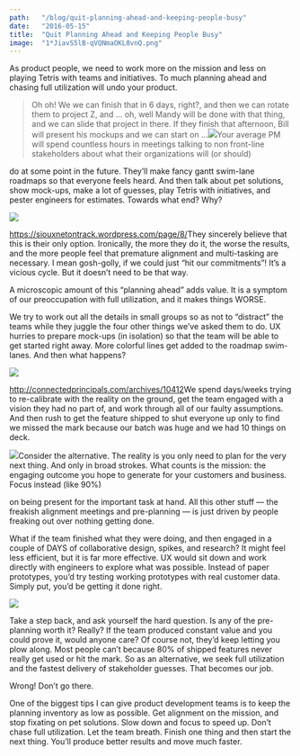 ```yaml
---
path:	"/blog/quit-planning-ahead-and-keeping-people-busy"
date:	"2016-05-15"
title:	"Quit Planning Ahead and Keeping People Busy"
image:	"1*JiavS5lB-qVQNmaOKL8vnQ.png"
---
```


As product people, we need to work more on the mission and less on playing Tetris with teams and initiatives. To much planning ahead and chasing full utilization will undo your product.


> Oh oh! We we can finish that in 6 days, right?, and then we can rotate them to project Z, and … oh, well Mandy will be done with that thing, and we can slide that project in there. If they finish that afternoon, Bill will present his mockups and we can start on …![](/images/1*JiavS5lB-qVQNmaOKL8vnQ.png)Your average PM will spend countless hours in meetings talking to non front-line stakeholders about what their organizations will (or should)

 do at some point in the future. They’ll make fancy gantt swim-lane roadmaps so that everyone feels heard. And then talk about pet solutions, show mock-ups, make a lot of guesses, play Tetris with initiatives, and pester engineers for estimates. Towards what end? Why?

![](/images/1*15mf15mJocHueM9mNQJ6fA.png)

<https://siouxnetontrack.wordpress.com/page/8/>They sincerely believe that this is their only option. Ironically, the more they do it, the worse the results, and the more people feel that premature alignment and multi-tasking are necessary. I mean gosh-golly, if we could just “hit our commitments”! It’s a vicious cycle. But it doesn’t need to be that way.

A microscopic amount of this “planning ahead” adds value. It is a symptom of our preoccupation with full utilization, and it makes things WORSE.

We try to work out all the details in small groups so as not to “distract” the teams while they juggle the four other things we’ve asked them to do. UX hurries to prepare mock-ups (in isolation) so that the team will be able to get started right away. More colorful lines get added to the roadmap swim-lanes. And then what happens?

![](/images/1*J0T7PY2Y8YF1aZL1Kz6CSw.png)

<http://connectedprincipals.com/archives/10412>We spend days/weeks trying to re-calibrate with the reality on the ground, get the team engaged with a vision they had no part of, and work through all of our faulty assumptions. And then rush to get the feature shipped to shut everyone up only to find we missed the mark because our batch was huge and we had 10 things on deck.

![](/images/1*Lo7EAH9vH8oqLDmMXDr7Rw.png)Consider the alternative. The reality is you only need to plan for the very next thing. And only in broad strokes. What counts is the mission: the engaging outcome you hope to generate for your customers and business. Focus instead (like 90%)

 on being present for the important task at hand. All this other stuff — the freakish alignment meetings and pre-planning — is just driven by people freaking out over nothing getting done.

What if the team finished what they were doing, and then engaged in a couple of DAYS of collaborative design, spikes, and research? It might feel less efficient, but it is far more effective. UX would sit down and work directly with engineers to explore what was possible. Instead of paper prototypes, you’d try testing working prototypes with real customer data. Simply put, you’d be getting it done right.

![](/images/1*QDGubkwuQKlQePv2yg6BmA.png)

Take a step back, and ask yourself the hard question. Is any of the pre-planning worth it? Really? If the team produced constant value and you could prove it, would anyone care? Of course not, they’d keep letting you plow along. Most people can’t because 80% of shipped features never really get used or hit the mark. So as an alternative, we seek full utilization and the fastest delivery of stakeholder guesses. That becomes our job.

Wrong! Don’t go there.

One of the biggest tips I can give product development teams is to keep the planning inventory as low as possible. Get alignment on the mission, and stop fixating on pet solutions. Slow down and focus to speed up. Don’t chase full utilization. Let the team breath. Finish one thing and then start the next thing. You’ll produce better results and move much faster.

